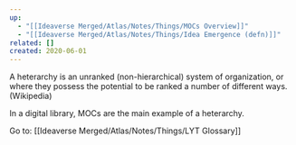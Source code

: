 ```yaml
---
up:
  - "[[Ideaverse Merged/Atlas/Notes/Things/MOCs Overview]]"
  - "[[Ideaverse Merged/Atlas/Notes/Things/Idea Emergence (defn)]]"
related: []
created: 2020-06-01
---
```

A heterarchy is an unranked (non-hierarchical) system of organization, or where they possess the potential to be ranked a number of different ways. (Wikipedia)

In a digital library, MOCs are the main example of a heterarchy.

Go to: [[Ideaverse Merged/Atlas/Notes/Things/LYT Glossary]]